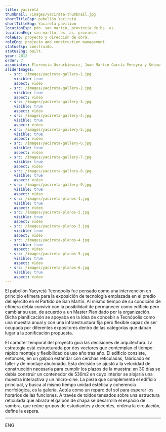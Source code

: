 ```yaml
---
title: yaciretá
thumbnail: /images/yacireta-thumbnail.jpg
shortTitleEsp: pabellón Yaciretá
shortTitleEng: Yaciretá pavilion
locationEsp: pdo. san martín, provincia de bs. as.
locationEng: san martín, bs. as. province.
roleEsp: proyecto y dirección de obra.
roleEng: projecto and construction management.
statusEsp: construido.
statusEng: built.
year: 2012
order: 7
associates: Florencia Oszurkiewicz, Juan Martín García Pereyra y Sebastián Echave.
sliderImages:
  - src: /images/yacireta-gallery-1.jpg
    visible: true
    aspect: video
  - src: /images/yacireta-gallery-2.jpg
    visible: true
    aspect: video
  - src: /images/yacireta-gallery-3.jpg
    visible: true
    aspect: video
  - src: /images/yacireta-gallery-4.jpg
    visible: true
    aspect: video
  - src: /images/yacireta-gallery-5.jpg
    visible: true
    aspect: video
  - src: /images/yacireta-gallery-6.jpg
    visible: true
    aspect: video
  - src: /images/yacireta-gallery-7.jpg
    visible: true
    aspect: video
  - src: /images/yacireta-gallery-8.jpg
    visible: true
    aspect: video
  - src: /images/yacireta-gallery-9.jpg
    visible: true
    aspect: video
  - src: /images/yacireta-planos-1.jpg
    visible: true
    aspect: video
  - src: /images/yacireta-planos-2.jpg
    visible: true
    aspect: video
  - src: /images/yacireta-planos-3.jpg
    visible: true
    aspect: video
  - src: /images/yacireta-planos-4.jpg
    visible: true
    aspect: video
  - src: /images/yacireta-planos-5.jpg
    visible: true
    aspect: video
  - src: /images/yacireta-planos-6.jpg
    visible: true
    aspect: video
---
```


El pabellón Yacyretá Tecnopolis fue pensado como una intervención en principio efímera para la exposición de tecnología emplazada en el predio del ejército en el Partido de San Martín. Al mismo tiempo de su condición de efímera debía convivir con la posibilidad de permanecer como edificio pero cambiar su uso, de acuerdo a un Master Plan dado por la organización. Dicha planificación se apoyaba en la idea de concebir a Tecnópolis como una muestra anual y con una infraestructura fija pero flexible capaz de ser ocupada por diferentes expositores dentro de las categorías que daban lugar a la zonificación propuesta. 

El carácter temporal del proyecto guía las decisiones de arquitectura. La estrategia está estructurada por dos vectores que contemplan el tiempo: rápido montaje y flexibilidad de uso año tras año. El edificio consiste, entonces, en un galpón estándar con cerchas reticuladas, fabricado en taller y de montaje abulonado. Esta decisión se ajustó a la velocidad de construcción necesaria para cumplir los plazos de la muestra: en 30 días se debía construir un contenedor de 530m2 en cuyo interior se alojaría una muestra interactiva y un micro-cine. La pieza que complementa el edificio principal, y busca al mismo tiempo unidad estética y coherencia morfológica, es la galería. Actúa como un reparo del sol para esperar los horarios de las funciones. A través de toldos tensados sobre una estructura reticulada que abraza el galpón de chapa se desarrolla el espacio de sombra, que reúne grupos de estudiantes y docentes, ordena la circulación, define la espera.

---

ENG